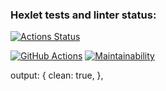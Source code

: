 ### Hexlet tests and linter status:
[![Actions Status](https://github.com/AnastasiaMir/frontend-project-11/workflows/hexlet-check/badge.svg)](https://github.com/AnastasiaMir/frontend-project-11/actions)

[![GitHub Actions](https://github.com/AnastasiaMir/frontend-project-11/actions/workflows/main.yml/badge.svg)](https://github.com/AnastasiaMir/frontend-project-11/actions/workflows/main.yml)
[![Maintainability](https://api.codeclimate.com/v1/badges/53d62995371a618eed54/maintainability)](https://codeclimate.com/github/AnastasiaMir/frontend-project-11/maintainability)


  output: {
    clean: true,
  },